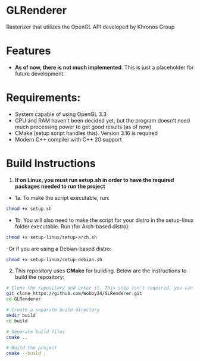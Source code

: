 # GLRenderer
Rasterizer that utilizes the OpenGL API developed by Khronos Group

# Features
- **As of now, there is not much implemented**. This is just a placeholder for future development.

# Requirements:
- System capable of using OpenGL 3.3
- CPU and RAM haven't been decided yet, but the program doesn't need much processing power to get good results (as of now)
- CMake (setup script handles this). Version 3.16 is required
- Modern C++ compiler with C++ 20 support

# Build Instructions

1. **If on Linux, you must run setup.sh in order to have the required packages needed to run the project** 
- 1a. To make the script executable, run:
```bash
chmod +x setup.sh
```
 - 1b. You will also need to make the script for your distro in the setup-linux folder executable. Run (for Arch-based distro): 
```bash
chmod +x setup-linux/setup-arch.sh
```
-Or if you are using a Debian-based distro:
```bash
chmod +x setup-linux/setup-debian.sh
```

2. This repository uses **CMake** for building. Below are the instructions to build the repository:

```bash
# Clone the repository and enter it. This step isn't required, you can download it, but this is better.
git clone https://github.com/Wobby24/GLRenderer.git
cd GLRenderer

# Create a separate build directory
mkdir build
cd build

# Generate build files
cmake ..

# Build the project
cmake --build .
```
